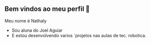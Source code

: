 ## Bem vindos ao meu perfil 🖤

Meu nome é Nathaly 

- Sou aluna do Joel Aguiar
- E estou desenvolvendo varios ´projetos nas aulas de tec. robotica.
